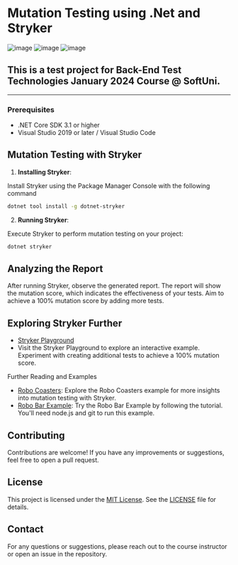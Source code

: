 # Mutation Testing using .Net and Stryker
![image](https://img.shields.io/badge/C%23-239120?style=for-the-badge&logo=csharp&logoColor=white)
![image](https://img.shields.io/badge/.NET-512BD4?style=for-the-badge&logo=dotnet&logoColor=white)
![image](https://img.shields.io/badge/Visual_Studio-5C2D91?style=for-the-badge&logo=visual%20studio&logoColor=white)
## This is a test project for Back-End Test Technologies January 2024 Course @ SoftUni.
---

### Prerequisites

- .NET Core SDK 3.1 or higher
- Visual Studio 2019 or later / Visual Studio Code

## Mutation Testing with Stryker

1. **Installing Stryker**:

Install Stryker using the Package Manager Console with the following command

```bash
dotnet tool install -g dotnet-stryker
```

2. **Running Stryker**:

Execute Stryker to perform mutation testing on your project:

```bash
dotnet stryker
```
## Analyzing the Report
After running Stryker, observe the generated report. The report will show the mutation score, which indicates the effectiveness of your tests. Aim to achieve a 100% mutation score by adding more tests.

## Exploring Stryker Further
- [Stryker Playground](https://stryker-mutator.io/stryker-playground)
- Visit the Stryker Playground to explore an interactive example. Experiment with creating additional tests to achieve a 100% mutation score.

Further Reading and Examples
- [Robo Coasters](https://stryker-mutator.io/robo-coasters-example): Explore the Robo Coasters example for more insights into mutation testing with Stryker.
- [Robo Bar Example](https://stryker-mutator.io/docs/General/example): Try the Robo Bar Example by following the tutorial. You'll need node.js and git to run this example.

## Contributing
Contributions are welcome! If you have any improvements or suggestions, feel free to open a pull request.

## License
This project is licensed under the [MIT License](LICENSE). See the [LICENSE](LICENSE) file for details.

## Contact
For any questions or suggestions, please reach out to the course instructor or open an issue in the repository.

